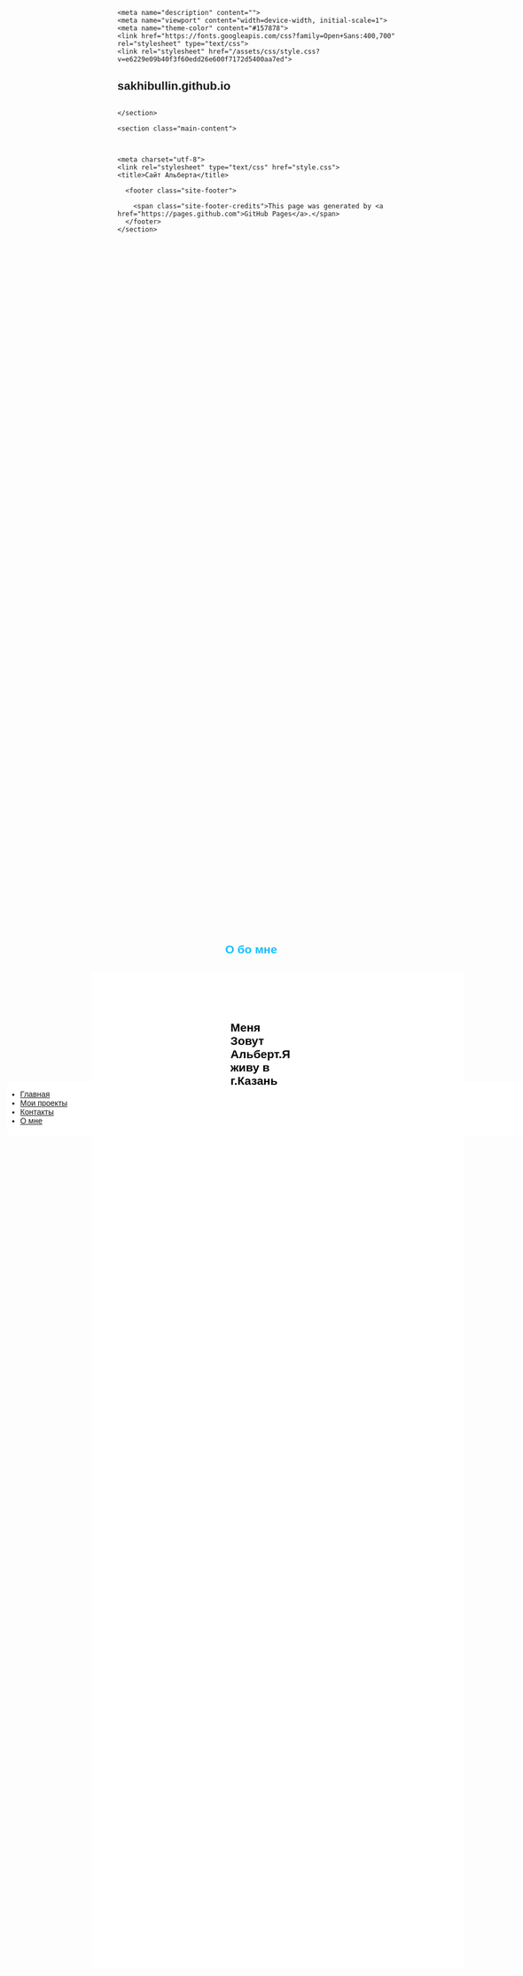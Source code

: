 <html lang="en-US"><head>
    <meta charset="UTF-8">

<!-- Begin Jekyll SEO tag v2.3.0 -->
<title>sakhibullin.github.io</title>
<meta property="og:title" content="sakhibullin.github.io">
<meta property="og:locale" content="en_US">
<link rel="canonical" href="https://sakhibullin.github.io/">
<meta property="og:url" content="https://sakhibullin.github.io/">
<meta property="og:site_name" content="sakhibullin.github.io">
<script type="application/ld+json">
{"name":"sakhibullin.github.io","description":null,"author":null,"@type":"WebSite","url":"https://sakhibullin.github.io/","image":null,"publisher":null,"headline":"sakhibullin.github.io","dateModified":null,"datePublished":null,"sameAs":null,"mainEntityOfPage":null,"@context":"http://schema.org"}</script>
<!-- End Jekyll SEO tag -->

    <meta name="description" content="">
    <meta name="viewport" content="width=device-width, initial-scale=1">
    <meta name="theme-color" content="#157878">
    <link href="https://fonts.googleapis.com/css?family=Open+Sans:400,700" rel="stylesheet" type="text/css">
    <link rel="stylesheet" href="/assets/css/style.css?v=e6229e09b40f3f60edd26e600f7172d5400aa7ed">
  </head>
  <body style="font-family: Helvetica, Arial; ">
    <section class="page-header">
      <h1 class="project-name">sakhibullin.github.io</h1>
      <h2 class="project-tagline"></h2>
      
      
    </section>

    <section class="main-content">
      


	<meta charset="utf-8">
	<link rel="stylesheet" type="text/css" href="style.css">
	<title>Сайт Альберта</title>

	
	


<div style="
position: absolute;
top: 50vh;
left:3vw;
background: #ffffff;
width: 32vh;
height:10vw;
"> 


 <ul class="menu-3">

   <li><a href="#" onclick="document.getElementById('lol').style.display='block';
document.getElementById('kek').style.display='none'
document.getElementById('z1').style.display='none'
document.getElementById('z2').style.display='none'
   ">Главная</a></li>
   <li><a href="#" onclick="document.getElementById('kek').style.display='block';
document.getElementById('lol').style.display='none'
document.getElementById('z1').style.display='none'
document.getElementById('z2').style.display='none'
   ">Мои проекты</a></li>
   <li><a href="#" onclick="document.getElementById('z1').style.display='block';
document.getElementById('lol').style.display='none'
document.getElementById('kek').style.display='none'
document.getElementById('z2').style.display='none'
   ">Контакты</a></li>
   <li><a href="#" onclick="document.getElementById('z2').style.display='block';
document.getElementById('kek').style.display='none'
document.getElementById('z1').style.display='none'
document.getElementById('lol').style.display='none'
   ">О мне</a></li>


<div style="
position: absolute;
top: -5vh;
left:16vw;
width:70vw;
height:45vh;
background-color: #fff;
">
<h2 id="lol" style="color: rgb(138, 200, 255); position: absolute; left: 25vw; top: 2vh; display: none;"> Главная<p style="
position: absolute;
top: 50vh;
left:20vw;
">Вам Нужен сайт?Вы обратились по адресу </p> </h2>


<h2 id="kek" style="position: absolute; top: -2vh; left: 25vw; color: rgb(20, 189, 255); display: none;">Мои проекты
  <p style="
position: absolute;
top: 3vh;
left:1vw;
">Пока нет</p></h2>
<div style="
position: absolute;
top:5vh; 
left:3vw;
">
 </div>
<h2 id="z1" style="position: absolute; top: -2vh; left: 25vw; color: rgb(20, 189, 255); display: none;">Контакты<p>Мой Вк <a href="https://vk.com/id215127522" style="
color: #000;
">Bk</a></p></h2>
<h2 id="z2" style="position: absolute; top: -2vh; left: 25vw; color: rgb(20, 189, 255); display: block;">О бо мне<p style="
position: absolute;
top: 3vh;
left:1vw;
  color:#000
">Меня Зовут Альберт.Я живу в г.Казань</p></h2>

</div>
</div>
</ul></div>


      <footer class="site-footer">
        
        <span class="site-footer-credits">This page was generated by <a href="https://pages.github.com">GitHub Pages</a>.</span>
      </footer>
    </section>

    
  

</body></html>